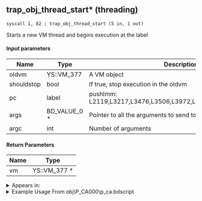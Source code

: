 ## trap_obj_thread_start* (threading)

`syscall 1, 82 ; trap_obj_thread_start (5 in, 1 out)`

Starts a new VM thread and begins execution at the label

#### Input parameters
| Name | Type | Description
|------|------|------------
| oldvm   | YS::VM_377   | A VM object
| shouldstop   | bool   | If true, stop execution in the oldvm
| pc   | label   | pushImm: L2119,L3217,L3476,L3506,L3972,L4539,L5303,L5484,L6113
| args   | BD_VALUE_0 *   | Pointer to all the arguments to send to the thread
| argc   | int   | Number of arguments


#### Return Parameters
| Name | Type
|------|-----
| vm   | YS::VM_377 *   


<details>
	<summary>Appears in:</summary>
| filename | Entity (obj)
|----------|-------------
| obj\P_CA000\p_ca.bdscript       | ((P) Jack Sparrow)          
| obj\P_CA000_HUMAN\p_ca.bdscript       | ((P) Jack Sparrow (human))          
| obj\P_CA000_HUMAN_LOW\p_ca.bdscript       | ((P) Jack Sparrow (human) (LOW))          
| obj\P_CA000_LOW\p_ca.bdscript       | ((P) Jack Sparrow (LOW))          
| obj\P_EX030\p_ex.bdscript       | ((P) Goofy)          
| obj\P_EX030_NM\p_ex.bdscript       | ((P) Goofy (NM))          
| obj\P_EX030_TR\p_ex.bdscript       | ((N) Goofy (TR))          
| obj\P_EX030_XM\p_ex.bdscript       | ((P) Goofy (XM))          
| obj\P_EX330\p_ex.bdscript       | ((P) Peter Pan)          
| obj\P_TR000\p_tr.bdscript       | ((P) Tron)          
| obj\P_WI030\p_ex.bdscript       | ((P) Goofy (WI))          

</details>

<details>
	<summary>Example Usage From obj\P_CA000\p_ca.bdscript</summary>
```
L3109:
 popToSp 0
 pushImm 1
 popToSpVal 104
 pushFromPSpVal 0
 pushImm 0
 pushImm L3217
 pushImm 0
 pushFromFSp 0
 syscall 1, 82 ; trap_obj_thread_start (5 in, 1 out)
 drop 
 pushFromPSpVal 0
 fetchValue 4
 pushImm 192
 pushImmf 0
 syscall 1, 11 ; trap_sysobj_motion_start (3 in, 0 out)
```
</details>

